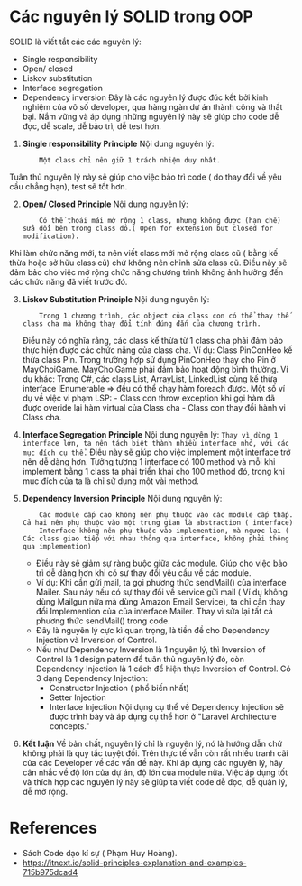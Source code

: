 # Các nguyên lý SOLID trong OOP
SOLID là viết tắt các các nguyên lý:
- Single responsibility
- Open/ closed
- Liskov substitution
- Interface segregation
- Dependency inversion
Đây là các nguyên lý được đúc kết bởi kinh nghiệm của vô số developer, qua hàng ngàn dự án thành công và thất bại. Nắm vững và áp dụng những nguyên lý này sẽ giúp cho code dễ đọc, dễ scale, dễ bảo trì, dễ test hơn.

1. __Single responsibility Principle__
Nội dung nguyên lý: 
	```
		Một class chỉ nên giữ 1 trách nhiệm duy nhất.
	```
Tuân thủ nguyên lý này sẽ giúp cho việc bảo trì code ( do thay đổi về yêu cầu chẳng hạn), test sẽ tốt hơn.

2.	__Open/ Closed Principle__
Nội dung nguyên lý:
	```
		Có thể thoải mái mở rộng 1 class, nhưng không được (hạn chế) sửa đổi bên trong class đó.( Open for extension but closed for modification).
	```
Khi làm chức năng mới, ta nên viết class mới mở rộng class cũ ( bằng kế thừa hoặc sở hữu class cũ) chứ không nên chỉnh sửa class cũ. Điều này sẽ đảm bảo cho việc mở rộng chức năng chương trình không ảnh hưởng đến các chức năng đã viết trước đó.

3.	__Liskov Substitution Principle__
Nội dung nguyên lý:
	```
		Trong 1 chương trình, các object của class con có thể thay thế class cha mà không thay đổi tính đúng đắn của chương trình.
	```
	Điều này có nghĩa rằng, các class kế thừa từ 1 class cha phải đảm bảo thực hiện được các chức năng của class cha.
	Ví dụ: Class PinConHeo kế thừa class Pin. Trong trường hợp sử dụng PinConHeo thay cho Pin ở MayChoiGame. MayChoiGame phải đảm bảo hoạt động bình thường.
	Ví dụ khác: Trong C#, các class List, ArrayList, LinkedList cùng kế thừa interface IEnumerable => đều có thể chạy hàm foreach được.
	Một số ví dụ về việc vi phạm LSP:
		- Class con throw exception khi gọi hàm đã được overide lại hàm virtual của Class cha
		- Class con thay đổi hành vi Class cha.


4.	 __Interface Segregation Principle__
Nội dung nguyên lý:
	```
		Thay vì dùng 1 interface lớn, ta nên tách biệt thành nhiều interface nhỏ, với các mục đích cụ thể.
	```	
	Điều này sẽ giúp cho việc implement một interface trở nên dễ dàng hơn. Tưởng tượng 1 interface có 100 method và mỗi khi implement bằng 1 class ta phải triển khai cho 100 method đó, trong khi mục đích của ta là chỉ sử dụng một vài method.

5.	__Dependency Inversion Principle__
Nội dung nguyên lý:
	```
		Các module cấp cao không nên phụ thuộc vào các module cấp thấp. Cả hai nên phụ thuộc vào một trung gian là abstraction ( interface)
		Interface không nên phụ thuộc vào implemention, mà ngược lại ( Các class giao tiếp với nhau thông qua interface, không phải thông qua implemention)
	```
	- Điều này sẽ giảm sự ràng buộc giữa các module. Giúp cho việc bảo trì dễ dàng hơn khi có sự thay đổi yêu cầu về các module.
	- Ví dụ: Khi cần gửi mail, ta gọi phương thức sendMail() của interface Mailer. Sau này nếu có sự thay đổi về service gửi mail ( Ví dụ không dùng Mailgun nữa mà dùng Amazon Email Service), ta chỉ cần thay đổi Implemention của của interface Mailer. Thay vì sửa lại tất cả phương thức sendMail() trong code.  
	- Đây là nguyên lý cực kì quan trọng, là tiền đề cho Dependency Injection và Inversion of Control.
	- Nếu như Dependency Inversion là 1 nguyên lý, thì Inversion of Control là 1 design patern để tuân thủ nguyên lý đó, còn Dependency Injection là 1 cách để hiện thực Inversion of Control.
	Có 3 dạng Dependency Injection:
		- Constructor Injection ( phổ biến nhất)
		- Setter Injection
		- Interface Injection
	Nội dụng cụ thể về Dependency Injection sẽ được trình bày và áp dụng cụ thể hơn ở "Laravel Architecture concepts."

6.	__Kết luận__
	Về bản chất, nguyên lý chỉ là nguyên lý, nó là hướng dẫn chứ không phải là quy tắc tuyệt đối. Trên thực tế vẫn còn rất nhiều tranh cãi của các Developer về các vấn đề này. Khi áp dụng các nguyên lý, hãy cân nhắc về độ lớn của dự án, độ lớn của module nữa. Việc áp dụng tốt và thích hợp các nguyên lý này sẽ giúp ta viết code dễ đọc, dễ quản lý, dễ mở rộng.

# References
- Sách Code dạo kí sự ( Phạm Huy Hoàng).
- https://itnext.io/solid-principles-explanation-and-examples-715b975dcad4 

	





